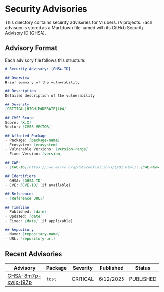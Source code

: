 # Security Advisories

This directory contains security advisories for VTubers.TV projects. Each advisory is stored as a Markdown file named with its GitHub Security Advisory ID (GHSA).

## Advisory Format

Each advisory file follows this structure:

```markdown
# Security Advisory: [GHSA-ID]

## Overview
Brief summary of the vulnerability

## Description
Detailed description of the vulnerability

## Severity
[CRITICAL|HIGH|MODERATE|LOW]

## CVSS Score
Score: [X.X]
Vector: [CVSS-VECTOR]

## Affected Package
- Package: [package-name]
- Ecosystem: [ecosystem]
- Vulnerable Versions: [version-range]
- Fixed Version: [version]

## CWEs
- [CWE-ID](https://cwe.mitre.org/data/definitions/[ID].html): [CWE-Name]

## Identifiers
- GHSA: [GHSA-ID]
- CVE: [CVE-ID] (if available)

## References
- [Reference URLs]

## Timeline
- Published: [date]
- Updated: [date]
- Fixed: [date] (if applicable)

## Repository
- Name: [repository-name]
- URL: [repository-url]
```

## Recent Advisories

| Advisory                                         | Package | Severity  | Published  | Status    |
|--------------------------------------------------|---------|-----------|------------|-----------|
| [GHSA-8m7p-xwjx-j97p](./GHSA-8m7p-xwjx-j97p.md)  | `test`  | CRITICAL | 6/12/2025 | PUBLISHED |
